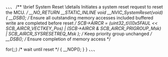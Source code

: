 、、、
/**
  \brief   System Reset
  \details Initiates a system reset request to reset the MCU.
 */
__NO_RETURN __STATIC_INLINE void __NVIC_SystemReset(void)
{
  __DSB();                                                          /* Ensure all outstanding memory accesses included
                                                                       buffered write are completed before reset */
  SCB->AIRCR  = (uint32_t)((0x5FAUL << SCB_AIRCR_VECTKEY_Pos)    |
                           (SCB->AIRCR & SCB_AIRCR_PRIGROUP_Msk) |
                            SCB_AIRCR_SYSRESETREQ_Msk    );         /* Keep priority group unchanged */
  __DSB();                                                          /* Ensure completion of memory access */

  for(;;)                                                           /* wait until reset */
  {
    __NOP();
  }
}
、、、
